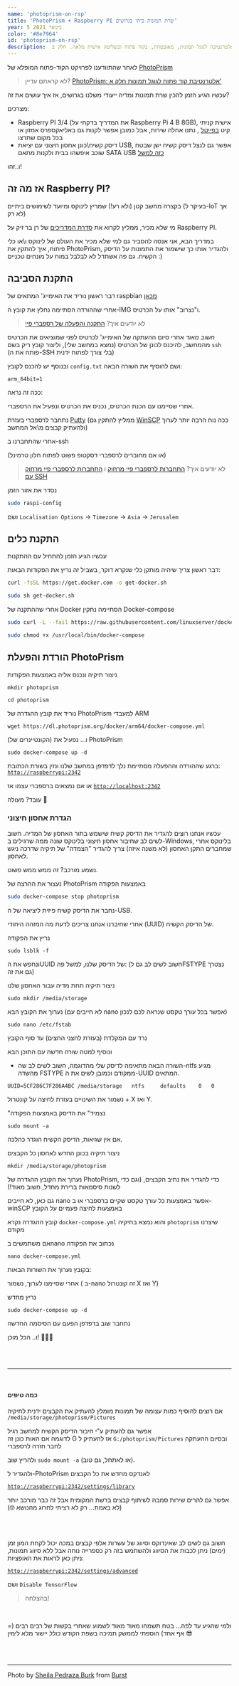 ```yaml
---
name: 'photoprism-on-rsp'
title: 'PhotoPrism + Raspberry PI שרת תמונות ביתי בגרושים'
year: 5 בינואר 2021
color: '#8e7964'
id: 'photoprism-on-rsp'
description:  סקירה והוראות התקנה לאלטרנטיבה לגוגל תמונות, מאובטחת, בקוד פתוח ובשליטה אישית מלאה. חלק ב'
---
```


לאחר שהתוודענו לפרויקט הקוד-פתוח המופלא של
 [PhotoPrism](https://photoprism.app/)
 
> לא קראתם עדיין? [PhotoPrism: אלטרנטיבת קוד פתוח לגוגל תמונות חלק א'](/blog/google-photos-alternative)

עכשיו הגיע הזמן להכין שרת תמונות ומדיה ייעודי משלנו בגרושים, אז איך עושים את זה?


מצרכים:

* Raspberry PI 3/4 (את המדריך בדקתי על Raspberry Pi 4 B 8GB), אישית קניתי קיט
 [בפייטל](https://piitel.co.il/shop/starter-pi48gb/)
 , נתנו אחלה שירות, אבל כמובן אפשר לקנות גם באליאקספרס אמזון או בכל מקום שתרצו
* דיסק קשיח\כונן אחסון חיצוני עם יציאת USB, אפשר גם לנצל דיסק קשיח ישן שבטח שוכב איפשהו בבית ולקנות מתאם SATA USB 
[כזה למשל](https://www.aliexpress.com/item/4001245354293.html)


ו..זהו!

## אז מה זה Raspberry PI?


בקצרה מחשב קטן (ולא רע!) שמריץ לינוקס ומיועד לשימושים ביתיים (בעיקר ל-IoT אך לא רק)

מי שלא מכיר, ממליץ לקרוא את 
[סדרת המדריכים](https://internet-israel.com/category/%d7%9e%d7%93%d7%a8%d7%99%d7%9b%d7%99%d7%9d/raspberrypi/)
 של רן בר זיק על Raspberry PI. 
 

במדריך הבא, אני אנסה להסביר גם למי שלא מכיר את העולם של לינוקס ו\או כלי פיתוח, איך להתקין את PhotoPrism, ולהגדיר אותו כך שישמור את התמונות על הדיסק הקשיח. גם פה אשתדל לא לבלבל במוח על מונחים טכניים :)


## התקנת הסביבה

דבר ראשון נוריד את האימייג' המתאים של raspbian 
[מכאן](https://www.raspberrypi.org/software/operating-systems/#raspberry-pi-desktop)

אחרי שההורדה הסתיימה נחלץ את קובץ ה-IMG ו"נצרוב" אותו על הכרטיס.

> לא יודעים איך? 
[התקנה והפעלה של רספברי פיי](https://internet-israel.com/%d7%9e%d7%93%d7%a8%d7%99%d7%9b%d7%99%d7%9d/raspberrypi/%d7%94%d7%aa%d7%a7%d7%a0%d7%94-%d7%95%d7%94%d7%a4%d7%a2%d7%9c%d7%94-%d7%a9%d7%9c-%d7%a8%d7%a1%d7%a4%d7%91%d7%a8%d7%99-%d7%a4%d7%99%d7%99/)

*חשוב מאוד* 
אחרי סיום ההעתקה של האימייג' לכרטיס לפני שמוציאים את הכרטיס מהמחשב, 
 להיכנס לכונן של הכרטיס (נמצא במחשב שלי), וליצור קובץ ריק בשם 
`ssh` 
(פותח את ה-SSH בלי צורך לפתוח ידנית)

ובנוסף יש להכנס לקובץ `config.txt`
ושם להוסיף את השורה הבאה:
```
arm_64bit=1
``` 

ככה זה נראה:

<image-responsive class="center" imageURL="blog/photoprism-on-rsp/p1.jpg" />

אחרי שסיימנו עם הכנת הכרטיס, נכניס את הכרטיס ונפעיל את הרספברי.

נתחבר לרספברי בעזרת [Putty](https://www.putty.org/)
(ממליץ להתקין גם
[WinSCP](https://winscp.net/eng/download.php)
 ככה נוח הרבה יותר לערוך ולהעתיק קבצים מ\אל המחשב)

אחרי שהתחברנו ב-ssh

(או אם מחוברים לרספברי דסקטופ פשוט לפתוח חלון טרמינל)

> לא יודעים איך?
[התחברות לרספברי פיי מרחוק](https://internet-israel.com/%d7%9e%d7%93%d7%a8%d7%99%d7%9b%d7%99%d7%9d/raspberrypi/%d7%94%d7%aa%d7%97%d7%91%d7%a8%d7%95%d7%aa-%d7%9c%d7%a8%d7%a1%d7%a4%d7%91%d7%a8%d7%99-%d7%a4%d7%99%d7%99-%d7%9e%d7%a8%d7%97%d7%95%d7%a7/) ו 
[התחברות לרספברי פיי מרחוק עם SSH](https://internet-israel.com/%d7%9e%d7%93%d7%a8%d7%99%d7%9b%d7%99%d7%9d/raspberrypi/%d7%94%d7%aa%d7%97%d7%91%d7%a8%d7%95%d7%aa-%d7%9c%d7%a8%d7%a1%d7%a4%d7%91%d7%a8%d7%99-%d7%a4%d7%99%d7%99-%d7%9e%d7%a8%d7%97%d7%95%d7%a7-%d7%a2%d7%9d-ssh/)

נסדר את אזור הזמן
```sh
sudo raspi-config
```
ושם 
`Localisation Options` -> `Timezone` -> `Asia` -> `Jerusalem`


## התקנת כלים

עכשיו הגיע הזמן להתחיל עם ההתקנות

דבר ראשון צריך שיהיה מותקן כלי שנקרא דוקר, בשביל זה
נריץ את הפקודות הבאות:

```sh
curl -fsSL https://get.docker.com -o get-docker.sh
```

```sh
sudo sh get-docker.sh
```

אחרי שההתקנה של Docker הסתיימה
נתקין Docker-compose

```sh
sudo curl -L --fail https://raw.githubusercontent.com/linuxserver/docker-docker-compose/master/run.sh -o /usr/local/bin/docker-compose
```
```sh
sudo chmod +x /usr/local/bin/docker-compose
```
## הורדת והפעלת PhotoPrism

ניצור תיקיה ונכנס אליה באמצעות הפקודות
```
mkdir photoprism
```
```
cd photoprism
```

 נוריד את קובץ ההגדרה של PhotoPrism למעבדי ARM

```
wget https://dl.photoprism.org/docker/arm64/docker-compose.yml
```

ו… נפעיל את (הקונטיינרים של) PhotoPrism

```
sudo docker-compose up -d
```

ברגע שההורדה וההפעלה מסתיימת
נלך לדפדפן במחשב שלנו ונזין בשורת הכתובת:
[`http://raspberrypi:2342`](http://raspberrypi:2342)

או אם נמצאים ברספברי עצמו אז [`http://localhost:2342`](http://localhost:2342)

עובד? מעולה 🚀

### הגדרת אחסון חיצוני

עכשיו אנחנו רוצים להגדיר את הדיסק קשיח שישמש בתור האחסון של המדיה.
חשוב לשים לב שחיבור אחסון חיצוני בלינוקס שונה ממה שרגילים ב-Windows,
בלינוקס אחרי שמחברים התקן האחסון (לא משנה איזה) צריך להגדיר "הצמדה" של תיקיה שדרכה ניגש לאחסון.

נשמע מורכב? זה ממש ממש פשוט.

נעצור את ההרצה של PhotoPrism באמצעות הפקודה
```sh
sudo docker-compose stop photoprism
```
נחבר את הדיסק קשיח פיזית ליציאה של ה-USB.

אחרי שחיברנו אנחנו צריכים לדעת מה המזהה היחודי (UUID) של הדיסק הקשיח.

נריץ את הפקודה

```
sudo lsblk -f
```

ונחפש את הUUID של הדיסק שלנו, למשל פה:
(חשוב לשים לב גם לFSTYPE נצטרך גם את זה)

<image-responsive class="center" imageURL="blog/photoprism-on-rsp/p2.jpg" />

ניצור תיקיה תחת מדיה עבור האחסון שלנו

```
sudo mkdir /media/storage
```

נערוך את הקובץ הבא (לא חייבים עם nano אפשר בכל עורך טקסט שנראה לכם לנכון)

```
sudo nano /etc/fstab
```

נרד עם המקלדת (בעזרת לחצני החצים) עד סוף הקובץ

ונוסיף למטה שורה חדשה עם התוכן הבא

- השורה הבאה מתאימה לדיסק שלי מהדוגמה, 
חשוב לשים לב שה-ntfs מגיע
מהשדה FSTYPE ממקודם 
וכמובן לשים את ה-UUID המתאים.

```
UUID=5CF286C7F286A4BC /media/storage   ntfs     defaults    0   0
```

נשמור את השינויים
בעזרת לחיצה על קונטרול + X ואז Y.

"נצמיד"
 את הדיסק באמצעות הפקודה

```
sudo mount -a
```

אם אין שגיאות, הדיסק הקשיח הוגדר כהלכה.

 ניצור תיקיה בכונן החדש לאחסון כל הקבצים
```
mkdir /media/storage/photoprism
```

 נערוך את הקובץ ההגדרה של PhotoPrism, כדי להגדיר את נתיב הקבצים, (וגם כדי לשנות סיסמאות ברירת מחדל, חשוב מאוד!)

גם כאן, לא חייבים nano 
אפשר באמצעות כל עורך טקסט שקיים ברספברי או 
ב-winSCP 
באמצעות לחיצה פעמיים על הקובץ

קובץ ההגדרה נקרא 
`docker-compose.yml` 
והוא נמצא בתיקיה
`photoprism`
 שיצרנו מקודם

אם משתמשים בnano נכתוב את הפקודה
```
nano docker-compose.yml
```

בקובץ נערוך את השורות הבאות:

<image-responsive class="center" imageURL="blog/photoprism-on-rsp/p3.jpg" />

אחרי שסיימנו לערוך, נשמור (
  ב-nano
   זה קונטרול X ואז Y)

נריץ מחדש
```
sudo docker-compose up -d
```
נתחבר שוב בדפדפן הפעם עם הסיסמה החדשה

ו.. הכל מוכן! 💪💪💪

<br>
<br>


---

<br>

#### כמה טיפים

 אם רוצים להוסיף כמות עצומה של תמונות מומלץ להעתיק את הקבצים ידנית 
לתיקיה 
`/media/storage/photoprism/Pictures`

אפשר גם להעתיק ע"י חיבור הדיסק הקשיח למחשב רגיל  
לדוגמה אם האות כונן זה
 G
אז להעתיק ל `G:/photoprism/Pictures` 
ובסיום ההעתקה לחבר חזרה לרספברי 


ולהריץ שוב `sudo mount -a` (או לאתחל, גם טוב).

ולהגדיר ל-PhotoPrism
 לאנדקס מחדש את כל הקבצים 

[`http://raspberrypi:2342/settings/library`](http://raspberrypi:2342/settings/library)

אפשר גם להרים שירות סמבה לשיתוף קבצים ברשת המקומית אבל זה כבר מורכב יותר (לא באמת... רק לא רציתי לחרוג מהנושא 🤓) 

<br>
<br>


חשוב גם לשים לב שאינדוקס וסיווג של עשרות אלפי קבצים במכה יכול לקחת המון זמן (ימים) 
ניתן לכבות את הסיווג ולהשתמש בזה רק כספרייה נוחה אבל ללא סיווג תמונות, ניתן כאן לראות את האופציות:

[`http://raspberrypi:2342/settings/advanced`](http://raspberrypi:2342/settings/advanced)

ושם `Disable TensorFlow`


> בהצלחה!

<br>

ולמי שהגיע עד לפה… בטח תשמחו מאוד מאוד לשמוע שאחרי בקשות של רבים רבים (= אף אחד) הוספתי לממשק תמיכה בשפת הקודש *כולל* יישור מלא לימין 😎

<image-responsive  imageURL="blog/photoprism-on-rsp/p4.jpg" />


<br>
<br>

----

Photo by <a href="https://burst.shopify.com/@sbk_lahn_food_photo?utm_campaign=photo_credit&amp;utm_content=Browse+Free+HD+Images+of+Top+View+Of+Raspberries+Chocolate+And+Mint+In+White+Dish&amp;utm_medium=referral&amp;utm_source=credit">Sheila Pedraza Burk</a> from <a href="https://burst.shopify.com/api-food-drink?utm_campaign=photo_credit&amp;utm_content=Browse+Free+HD+Images+of+Top+View+Of+Raspberries+Chocolate+And+Mint+In+White+Dish&amp;utm_medium=referral&amp;utm_source=credit">Burst</a>